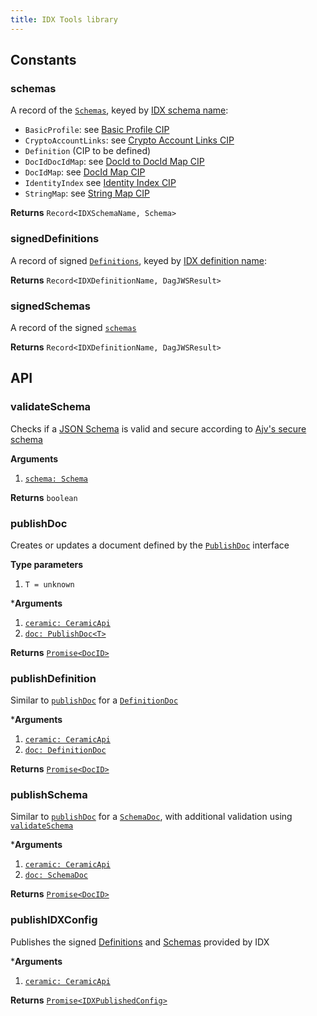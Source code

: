 ```yaml
---
title: IDX Tools library
---
```


## Constants

### schemas

A record of the [`Schemas`](libs-types.md#schema), keyed by [IDX schema name](libs-types.md#idxschemaname):

- `BasicProfile`: see [Basic Profile CIP](https://github.com/ceramicnetwork/CIP/issues/32)
- `CryptoAccountLinks`: see [Crypto Account Links CIP](https://github.com/ceramicnetwork/CIP/issues/44)
- `Definition` (CIP to be defined)
- `DocIdDocIdMap`: see [DocId to DocId Map CIP](https://github.com/ceramicnetwork/CIP/issues/54)
- `DocIdMap`: see [DocId Map CIP](https://github.com/ceramicnetwork/CIP/issues/51)
- `IdentityIndex` see [Identity Index CIP](https://github.com/ceramicnetwork/CIP/issues/3)
- `StringMap`: see [String Map CIP](https://github.com/ceramicnetwork/CIP/issues/50)

**Returns** `Record<IDXSchemaName, Schema>`

### signedDefinitions

A record of signed [`Definitions`](idx-terminology.md#definition), keyed by [IDX definition name](libs-types.md#idxdefinitionname):

**Returns** `Record<IDXDefinitionName, DagJWSResult>`

### signedSchemas

A record of the signed [`schemas`](#schemas)

**Returns** `Record<IDXDefinitionName, DagJWSResult>`

## API

### validateSchema

Checks if a [JSON Schema](#libs-types.md#schema) is valid and secure according to [Ajv's secure schema](https://github.com/ajv-validator/ajv#security-risks-of-trusted-schemas)

**Arguments**

1. [`schema: Schema`](#libs-types.md#schema)

**Returns** `boolean`

### publishDoc

Creates or updates a document defined by the [`PublishDoc`](#libs-types.md#publishdoc) interface

**Type parameters**

1. `T = unknown`

***Arguments**

1. [`ceramic: CeramicApi`](#libs-types.md#ceramicapi)
1. [`doc: PublishDoc<T>`](#libs-types.md#publishdoc)

**Returns** [`Promise<DocID>`](#libs-types.md#docid)

### publishDefinition

Similar to [`publishDoc`](#publishdoc) for a [`DefinitionDoc`](#libs-types.md#definitiondoc)

***Arguments**

1. [`ceramic: CeramicApi`](#libs-types.md#ceramicapi)
1. [`doc: DefinitionDoc`](#libs-types.md#definitiondoc)

**Returns** [`Promise<DocID>`](#libs-types.md#docid)

### publishSchema

Similar to [`publishDoc`](#publishdoc) for a [`SchemaDoc`](#libs-types.md#schemadoc), with additional validation using [`validateSchema`](#validateschema)

***Arguments**

1. [`ceramic: CeramicApi`](#libs-types.md#ceramicapi)
1. [`doc: SchemaDoc`](#libs-types.md#schemadoc)

**Returns** [`Promise<DocID>`](#libs-types.md#docid)

### publishIDXConfig

Publishes the signed [Definitions](idx-terminology.md#definition) and [Schemas](#schemas) provided by IDX

***Arguments**

1. [`ceramic: CeramicApi`](#libs-types.md#ceramicapi)

**Returns** [`Promise<IDXPublishedConfig>`](#libs-types.md#idxpublishedconfig)
